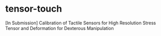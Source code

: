 # tensor-touch
[In Submission] Calibration of Tactile Sensors for High Resolution Stress Tensor and Deformation for Dexterous Manipulation
